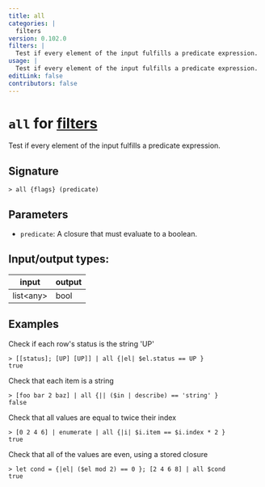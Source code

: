```yaml
---
title: all
categories: |
  filters
version: 0.102.0
filters: |
  Test if every element of the input fulfills a predicate expression.
usage: |
  Test if every element of the input fulfills a predicate expression.
editLink: false
contributors: false
---
```

<!-- This file is automatically generated. Please edit the command in https://github.com/nushell/nushell instead. -->

# `all` for [filters](/commands/categories/filters.md)

<div class='command-title'>Test if every element of the input fulfills a predicate expression.</div>

## Signature

```> all {flags} (predicate)```

## Parameters

 -  `predicate`: A closure that must evaluate to a boolean.


## Input/output types:

| input     | output |
| --------- | ------ |
| list\<any\> | bool   |

## Examples

Check if each row's status is the string 'UP'
```nu
> [[status]; [UP] [UP]] | all {|el| $el.status == UP }
true
```

Check that each item is a string
```nu
> [foo bar 2 baz] | all {|| ($in | describe) == 'string' }
false
```

Check that all values are equal to twice their index
```nu
> [0 2 4 6] | enumerate | all {|i| $i.item == $i.index * 2 }
true
```

Check that all of the values are even, using a stored closure
```nu
> let cond = {|el| ($el mod 2) == 0 }; [2 4 6 8] | all $cond
true
```
